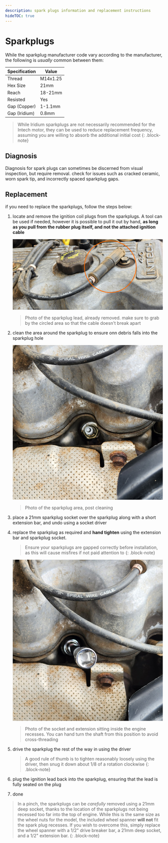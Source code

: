 ```yaml
---
description: spark plugs information and replacement instructions
hideTOC: true
---
```


# Sparkplugs
While the sparkplug manufacturer code vary according to the manufacturer, the following is *usually* common between them:

| Specification | Value |
| --- | --- |
| Thread | M14x1.25 |
| Hex Size | 21mm |
| Reach | 18-21mm |
| Resisted | Yes |
| Gap (Copper) | 1-1.1mm |
| Gap (Iridium) | 0.8mm |

> While Iridium sparkplugs are not necessarily recommended for the Intech motor, they can be used to reduce replacement frequency, assuming you are willing to absorb the additional initial cost
{: .block-note}

## Diagnosis

Diagnosis for spark plugs can sometimes be discerned from visual inspection, but require removal. check for issues such as cracked ceramic, worn spark tip, and incorrectly spaced sparkplug gaps.

## Replacement

if you need to replace the sparkplugs, follow the steps below:

1. locate and remove the ignition coil plugs from the sparkplugs. A tool can be used if needed, however it is possible to pull it out by hand, **as long as you pull from the rubber plug itself, and not the attached ignition cable**

    ![sparkplug leads](./spark-plug-lead.jpg)

    > Photo of the sparkplug lead, already removed. make sure to grab by the circled area so that the cable doesn't break apart

1. clean the area around the sparkplug to ensure onn debris falls into the sparkplug hole

    ![sparkplug area](./spark-plug-area.jpg)

    > Photo of the sparkplug area, post cleaning

1. place a 21mm sparkplug socket over the sparkplug along with a short extension bar, and undo using a socket driver

1. replace the sparkplug as required and **hand tighten** using the extension bar and sparkplug socket.

    > Ensure your sparkplugs are gapped correctly before installation, as this will cause misfires if not paid attention to
    {: .block-note}

    ![sparkplug tightening](./hand-tighen-spark.jpg)

    > Photo of the socket and extension sitting inside the engine recesses. You can hand turn the shaft from this position to avoid cross-threading

1. drive the sparkplug the rest of the way in using the driver

    > A good rule of thumb is to tighten reasonably loosely using the driver, then snug it down about 1/8 of a rotation clockwise
    {: .block-note}

1. plug the ignition lead back into the sparkplug, ensuring that the lead is fully seated on the plug
1. done


> In a pinch, the sparkplugs can be *carefully* removed using a 21mm deep socket, thanks to the location of the sparkplugs not being recessed too far into the top of engine. While this is the same size as the wheel nuts for the model, the included wheel spanner **will not** fit the spark plug recesses. If you wish to overcome this, simply replace the wheel spanner with a 1/2" drive breaker bar, a 21mm deep socket, and a 1/2" extension bar.
{: .block-note}